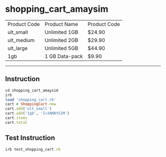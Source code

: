 # shopping_cart_amaysim

<table>
	<tr>
		<td>Product Code</td>
		<td>Product Name</td>
		<td>Product Code</td>
	</tr>
	<tr>
		<td>ult_small</td>
		<td>Unlimited 1GB</td>
		<td>$24.90</td>
	</tr>
	<tr>
		<td>ult_medium</td>
		<td>Unlimited 2GB</td>
		<td>$29.90</td>
	</tr>
	<tr>
		<td>ult_large</td>
		<td>Unlimited 5GB</td>
		<td>$44.90</td>
	</tr>
	<tr>
		<td>1gb</td>
		<td>1 GB Data-pack</td>
		<td>$9.90</td>
	</tr>
</table>
<hr>

## Instruction

```ruby
cd shopping_cart_amaysim
irb
load 'shopping_cart.rb'
cart = ShoppingCart.new
cart.add('ult_small')
cart.add('1gb', 'I<3AMAYSIM')
cart.items
cart.total

```
## Test Instruction

```ruby
irb test_shopping_cart.rb

```